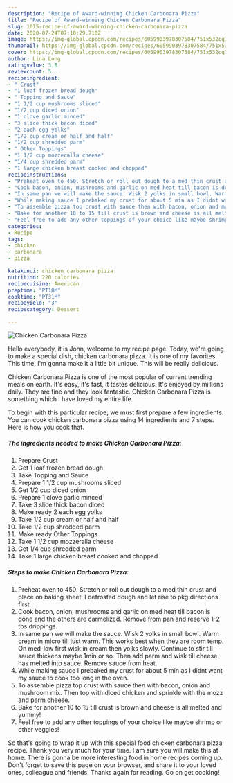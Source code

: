 ```yaml
---
description: "Recipe of Award-winning Chicken Carbonara Pizza"
title: "Recipe of Award-winning Chicken Carbonara Pizza"
slug: 1015-recipe-of-award-winning-chicken-carbonara-pizza
date: 2020-07-24T07:10:29.710Z
image: https://img-global.cpcdn.com/recipes/6059903978307584/751x532cq70/chicken-carbonara-pizza-recipe-main-photo.jpg
thumbnail: https://img-global.cpcdn.com/recipes/6059903978307584/751x532cq70/chicken-carbonara-pizza-recipe-main-photo.jpg
cover: https://img-global.cpcdn.com/recipes/6059903978307584/751x532cq70/chicken-carbonara-pizza-recipe-main-photo.jpg
author: Lina Long
ratingvalue: 3.8
reviewcount: 5
recipeingredient:
- " Crust"
- "1 loaf frozen bread dough"
- " Topping and Sauce"
- "1 1/2 cup mushrooms sliced"
- "1/2 cup diced onion"
- "1 clove garlic minced"
- "3 slice thick bacon diced"
- "2 each egg yolks"
- "1/2 cup cream or half and half"
- "1/2 cup shredded parm"
- " Other Toppings"
- "1 1/2 cup mozzeralla cheese"
- "1/4 cup shredded parm"
- "1 large chicken breast cooked and chopped"
recipeinstructions:
- "Preheat oven to 450. Stretch or roll out dough to a med thin crust and place on baking sheet. I defrosted dough and let rise to pkg directions first."
- "Cook bacon, onion, mushrooms and garlic on med heat till bacon is done and the others are carmelized. Remove from pan and reserve 1-2 tbs drippings."
- "In same pan we will make the sauce. Wisk 2 yolks in small bowl. Warm cream in micro till just warm. This works best when they are room temp. On med-low first wisk in cream then yolks slowly. Continue to stir till sauce thickens maybe 1min or so. Then add parm and wisk till cheese has melted into sauce. Remove sauce from heat."
- "While making sauce I prebaked my crust for about 5 min as I didnt want my sauce to cook too long in the oven."
- "To assemble pizza top crust with sauce then with bacon, onion and mushroom mix. Then top with diced chicken and sprinkle with the mozz and parm cheese."
- "Bake for another 10 to 15 till crust is brown and cheese is all melted and yummy!"
- "Feel free to add any other toppings of your choice like maybe shrimp or other veggies!"
categories:
- Recipe
tags:
- chicken
- carbonara
- pizza

katakunci: chicken carbonara pizza 
nutrition: 220 calories
recipecuisine: American
preptime: "PT18M"
cooktime: "PT31M"
recipeyield: "3"
recipecategory: Dessert

---
```



![Chicken Carbonara Pizza](https://img-global.cpcdn.com/recipes/6059903978307584/751x532cq70/chicken-carbonara-pizza-recipe-main-photo.jpg)

Hello everybody, it is John, welcome to my recipe page. Today, we're going to make a special dish, chicken carbonara pizza. It is one of my favorites. This time, I'm gonna make it a little bit unique. This will be really delicious.



Chicken Carbonara Pizza is one of the most popular of current trending meals on earth. It's easy, it's fast, it tastes delicious. It's enjoyed by millions daily. They are fine and they look fantastic. Chicken Carbonara Pizza is something which I have loved my entire life.


To begin with this particular recipe, we must first prepare a few ingredients. You can cook chicken carbonara pizza using 14 ingredients and 7 steps. Here is how you cook that.

<!--inarticleads1-->

##### The ingredients needed to make Chicken Carbonara Pizza:

1. Prepare  Crust
1. Get 1 loaf frozen bread dough
1. Take  Topping and Sauce
1. Prepare 1 1/2 cup mushrooms sliced
1. Get 1/2 cup diced onion
1. Prepare 1 clove garlic minced
1. Take 3 slice thick bacon diced
1. Make ready 2 each egg yolks
1. Take 1/2 cup cream or half and half
1. Take 1/2 cup shredded parm
1. Make ready  Other Toppings
1. Take 1 1/2 cup mozzeralla cheese
1. Get 1/4 cup shredded parm
1. Take 1 large chicken breast cooked and chopped




<!--inarticleads2-->

##### Steps to make Chicken Carbonara Pizza:

1. Preheat oven to 450. Stretch or roll out dough to a med thin crust and place on baking sheet. I defrosted dough and let rise to pkg directions first.
1. Cook bacon, onion, mushrooms and garlic on med heat till bacon is done and the others are carmelized. Remove from pan and reserve 1-2 tbs drippings.
1. In same pan we will make the sauce. Wisk 2 yolks in small bowl. Warm cream in micro till just warm. This works best when they are room temp. On med-low first wisk in cream then yolks slowly. Continue to stir till sauce thickens maybe 1min or so. Then add parm and wisk till cheese has melted into sauce. Remove sauce from heat.
1. While making sauce I prebaked my crust for about 5 min as I didnt want my sauce to cook too long in the oven.
1. To assemble pizza top crust with sauce then with bacon, onion and mushroom mix. Then top with diced chicken and sprinkle with the mozz and parm cheese.
1. Bake for another 10 to 15 till crust is brown and cheese is all melted and yummy!
1. Feel free to add any other toppings of your choice like maybe shrimp or other veggies!




So that's going to wrap it up with this special food chicken carbonara pizza recipe. Thank you very much for your time. I am sure you will make this at home. There is gonna be more interesting food in home recipes coming up. Don't forget to save this page on your browser, and share it to your loved ones, colleague and friends. Thanks again for reading. Go on get cooking!
